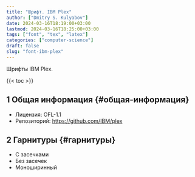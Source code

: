 ```yaml
---
title: "Шрифт. IBM Plex"
author: ["Dmitry S. Kulyabov"]
date: 2024-03-16T18:19:00+03:00
lastmod: 2024-03-16T18:25:00+03:00
tags: ["font", "tex", "latex"]
categories: ["computer-science"]
draft: false
slug: "font-ibm-plex"
---
```


Шрифты IBM Plex.

<!--more-->

{{< toc >}}


## <span class="section-num">1</span> Общая информация {#общая-информация}

-   Лицензия: OFL-1.1
-   Репозиторий: <https://github.com/IBM/plex>


## <span class="section-num">2</span> Гарнитуры {#гарнитуры}

-   С засечками
-   Без засечек
-   Моноширинный
